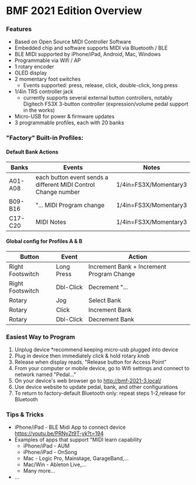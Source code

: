 # BMF 2021 Edition Overview

### Features
 - Based on Open Source MIDI Controller Software
 - Embedded chip and software supports MIDI via Bluetooth / BLE
 - BLE MIDI supported by iPhone/iPad, Android, Mac, Windows
 - Programmable via Wifi / AP
 - 1 rotary encoder
 - OLED display
 - 2 momentary foot switches
   - Events supported:  press, release, click, double-click, long press
 - 1/4in TRS controller jack 
   - currently supports several external button controllers, notably Digitech FS3X 3-button controller (expression/volume pedal support in the works)
 - Micro-USB for power & firmware updates
 - 3 programmable profiles, each with 20 banks

### "Factory" Built-in Profiles:

#### Default Bank Actions

|Banks|Events|Notes|
|---|---|---|
|A01-A08|each button event sends a different MIDI Control Change number|1/4in=FS3X/Momentary3|
|B09-B16|"... MIDI Program change|1/4in=FS3X/Momentary3|
|C17-C20|MIDI Notes|1/4in=FS3X/Momentary3|

#### Global config for Profiles A & B

|Button|Event|Action|
|---|---|---|
|Right Footswitch|Long Press|Increment Bank + Increment Program Change|
|Right Footswitch|Dbl-Click|Decrement "...|
|Rotary|Jog|Select Bank|
|Rotary|Click|Increment Bank|
|Rotary|Dbl-Click|Decrement Bank|

### Easiest Way to Program

1. Unplug device *recommend keeping micro-usb plugged into device
2. Plug in device then immediately click & hold rotary knob
3. Release when display reads, "Release button for Access Point"
4. From your computer or mobile device, go to Wifi settings and connect to network named "Pedal..."
5. On your device's web browser go to http://bmf-2021-3.local/
6. Use device website to update pedal, bank, and other configurations
7. To return to factory-default Bluetooth only:  repeat steps 1-2,release for Bluetooth

### Tips & Tricks
 - iPhone/iPad - BLE Midi App to connect device https://youtu.be/PRNyZt9T-yk?t=194
 - Examples of apps that support "MIDI learn capability
   - iPhone/iPad - AUM
   - iPhone/iPad - OnSong
   - Mac - Logic Pro, Mainstage, GarageBand,...
   - Mac/Win - Ableton Live,...
   - Many more...
 - ...
